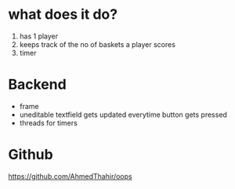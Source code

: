 # what does it do?

1. has 1 player
2. keeps track of the no of baskets a player scores
2. timer

# Backend

- frame
- uneditable textfield gets updated everytime button gets pressed
- threads for timers

# Github

https://github.com/AhmedThahir/oops
